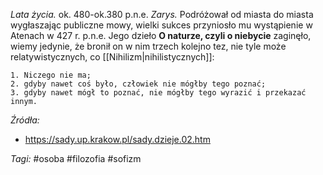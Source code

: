 _Lata życia._ ok. 480-ok.380 p.n.e.
_Zarys._ Podróżował od miasta do miasta wygłaszając publiczne mowy, wielki sukces przyniosło mu wystąpienie w Atenach w 427 r. p.n.e. Jego dzieło **O naturze, czyli o niebycie** zaginęło, wiemy jedynie, że bronił on w nim trzech kolejno tez, nie tyle może relatywistycznych, co [[Nihilizm|nihilistycznych]]:
```
1. Niczego nie ma;
2. gdyby nawet coś było, człowiek nie mógłby tego poznać;
3. gdyby nawet mógł to poznać, nie mógłby tego wyrazić i przekazać innym.
```

_Źródła:_
- https://sady.up.krakow.pl/sady.dzieje.02.htm

_Tagi:_ #osoba #filozofia #sofizm